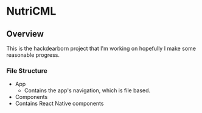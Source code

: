 # NutriCML

## Overview

This is the hackdearborn project that I'm working on hopefully I make some reasonable progress.

### File Structure 

- App
    - Contains the app's navigation, which is file based.
- Components
 -  Contains React Native components






